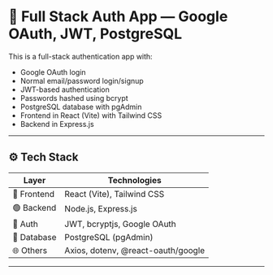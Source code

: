 # 🔐 Full Stack Auth App — Google OAuth, JWT, PostgreSQL

This is a full-stack authentication app with:

- Google OAuth login
- Normal email/password login/signup
- JWT-based authentication
- Passwords hashed using bcrypt
- PostgreSQL database with pgAdmin
- Frontend in React (Vite) with Tailwind CSS
- Backend in Express.js

---

## ⚙️ Tech Stack

| Layer       | Technologies |
|-------------|--------------|
| 🔵 Frontend | React (Vite), Tailwind CSS |
| 🟢 Backend  | Node.js, Express.js |
| 🧠 Auth     | JWT, bcryptjs, Google OAuth |
| 💾 Database | PostgreSQL (pgAdmin) |
| 🌐 Others   | Axios, dotenv, @react-oauth/google |

---

